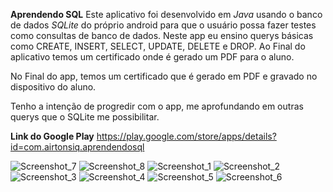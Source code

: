 **Aprendendo SQL**
Este aplicativo foi desenvolvido em *Java* usando o banco de dados *SQLite* do próprio android para que o usuário possa fazer testes como consultas de banco de dados. 
Neste app eu ensino querys básicas como CREATE, INSERT, SELECT, UPDATE, DELETE e DROP. Ao Final do aplicativo temos um certificado onde é gerado um PDF para o aluno.

No Final do app, temos um certificado que é gerado em PDF e gravado no dispositivo do aluno.

Tenho a intenção de progredir com o app, me aprofundando em outras querys que o SQLite me possibilitar.

**Link do Google Play**
https://play.google.com/store/apps/details?id=com.airtonsiq.aprendendosql

![Screenshot_7](https://user-images.githubusercontent.com/47503233/145662184-114112bb-f500-4c13-a173-921cb41333ea.png)
![Screenshot_8](https://user-images.githubusercontent.com/47503233/145662185-b361678c-14f5-4986-88a1-39cc62d96f1a.png)
![Screenshot_1](https://user-images.githubusercontent.com/47503233/145662186-888f7975-ce56-434b-a406-163806fdd9d7.png)
![Screenshot_2](https://user-images.githubusercontent.com/47503233/145662190-c49239e5-f008-47ca-881b-9872218caf75.png)
![Screenshot_3](https://user-images.githubusercontent.com/47503233/145662191-f964c1de-adef-4b68-a62f-f219d2efe5a4.png)
![Screenshot_4](https://user-images.githubusercontent.com/47503233/145662192-8cf7b9c2-6c4f-48c8-94b6-a6973ed018f2.png)
![Screenshot_5](https://user-images.githubusercontent.com/47503233/145662194-49611415-58a5-470e-97df-ed92b119c656.png)
![Screenshot_6](https://user-images.githubusercontent.com/47503233/145662195-687577cd-45ac-40ae-91a9-5b2b52b5c586.png)
